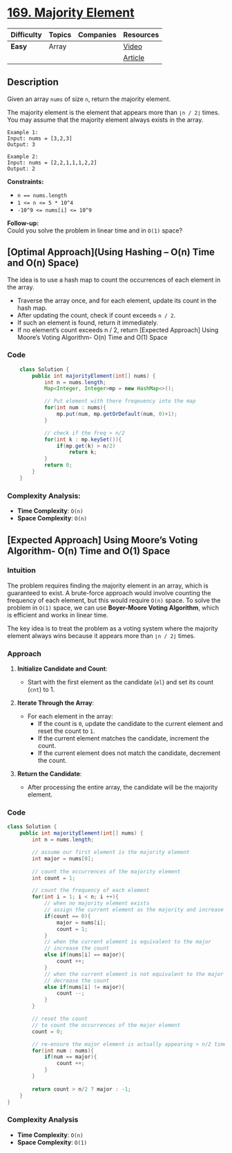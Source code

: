 # [169. Majority Element](https://leetcode.com/problems/majority-element/description/)

| Difficulty| Topics    | Companies | Resources                                                  |
|-----------|-----------|-----------|------------------------------------------------------------|
| **Easy**  | Array     |           | [Video](https://youtu.be/nP_ns3uSh80?si=_pIxqBJmtg_LpBfn)  |
|           |           |           | [Article](https://www.geeksforgeeks.org/majority-element/) |

## Description
Given an array `nums` of size `n`, return the majority element.

The majority element is the element that appears more than `⌊n / 2⌋` times. You may assume that the majority element always exists in the array.

```
Example 1:
Input: nums = [3,2,3]
Output: 3

Example 2:
Input: nums = [2,2,1,1,1,2,2]
Output: 2
```

**Constraints:**
- `n == nums.length`
- `1 <= n <= 5 * 10^4`
- `-10^9 <= nums[i] <= 10^9`


**Follow-up:**  
Could you solve the problem in linear time and in `O(1)` space?


## [Optimal Approach](Using Hashing – O(n) Time and O(n) Space)

The idea is to use a hash map to count the occurrences of each element in the array. 

* Traverse the array once, and for each element, update its count in the hash map.
* After updating the count, check if count exceeds `n / 2`.
* If such an element is found, return it immediately.
* If no element’s count exceeds n / 2, return [Expected Approach] Using Moore’s Voting Algorithm- O(n) Time and O(1) Space

### Code
``` java
    class Solution {
        public int majorityElement(int[] nums) {
            int n = nums.length;
            Map<Integer, Integer>mp = new HashMap<>();

            // Put element with there freqeuency into the map
            for(int num : nums){
                mp.put(num, mp.getOrDefault(num, 0)+1);
            }

            // check if the freq > n/2
            for(int k : mp.keySet()){
                if(mp.get(k) > n/2) 
                    return k;
            }
            return 0; 
        }
    }
```

### **Complexity Analysis:**

- **Time Complexity**: `O(n)`  
- **Space Complexity**: `O(n)`  


## [Expected Approach] Using Moore’s Voting Algorithm- O(n) Time and O(1) Space

### **Intuition**

The problem requires finding the majority element in an array, which is guaranteed to exist. A brute-force approach would involve counting the frequency of each element, but this would require `O(n)` space. To solve the problem in `O(1)` space, we can use **Boyer-Moore Voting Algorithm**, which is efficient and works in linear time.

The key idea is to treat the problem as a voting system where the majority element always wins because it appears more than `⌊n / 2⌋` times.

### **Approach**

1. **Initialize Candidate and Count**:
   - Start with the first element as the candidate (`el`) and set its count (`cnt`) to 1.

2. **Iterate Through the Array**:
   - For each element in the array:
     - If the count is `0`, update the candidate to the current element and reset the count to `1`.
     - If the current element matches the candidate, increment the count.
     - If the current element does not match the candidate, decrement the count.

3. **Return the Candidate**:
   - After processing the entire array, the candidate will be the majority element.


### **Code**
```java
class Solution {
    public int majorityElement(int[] nums) {
        int n = nums.length;

        // assume our first element is the majority element 
        int major = nums[0];
        
        // count the occurrences of the majority element
        int count = 1;

        // count the frequency of each element
        for(int i = 1; i < n; i ++){
            // when no majority element exists
            // assign the current element as the majority and increase the count
            if(count == 0){
                major = nums[i];
                count = 1;
            }
            // when the current element is equivalent to the major
            // increase the count
            else if(nums[i] == major){
                count ++;
            }
            // when the current element is not equivalent to the major
            // decrease the count 
            else if(nums[i] != major){
                count --;
            }
        }

        // reset the count
        // to count the occurrences of the major element
        count = 0;

        // re-ensure the major element is actually appearing > n/2 times
        for(int num : nums){
            if(num == major){
                count ++;
            }
        }
        
        return count > n/2 ? major : -1;
    }
}
```
### **Complexity Analysis**

- **Time Complexity**: `O(n)`  
- **Space Complexity**: `O(1)`  
